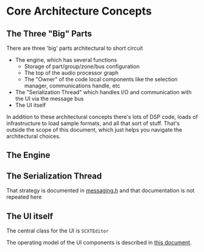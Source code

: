 # Core Architecture Concepts

## The Three "Big" Parts

There are three 'big' parts architectural to short circuit

- The engine, which has several functions
    - Storage of part/group/zone/bus configuration
    - The top of the audio processor graph
    - The "Owner" of the code local components like the selection manager, communications handle, etc
- The "Serialization Thread" which handles I/O and communication with the UI via the message bus
- The UI itself

In addition to these architectural concepts there's lots of DSP code,
loads of infrastructure to load sample formats, and all that sort of stuff.
That's outside the scope of this document, which just helps you navigate the
architectural choices.

## The Engine

## The Serialization Thread

That strategy is documented
in [messaging.h](https://github.com/surge-synthesizer/shortcircuit-xt/blob/main/src/messaging/messaging.h#L47) and
that documentation is not repeated here

## The UI itself

The central class for the UI is `SCXTEditor`

The operating model of the UI components is described in [this document](UIConcepts.md).
